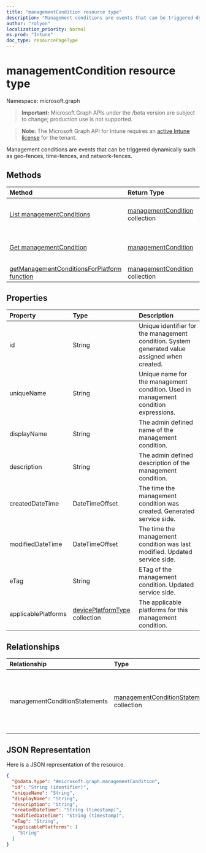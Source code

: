 ```yaml
---
title: "managementCondition resource type"
description: "Management conditions are events that can be triggered dynamically such as geo-fences, time-fences, and network-fences."
author: "rolyon"
localization_priority: Normal
ms.prod: "Intune"
doc_type: resourcePageType
---
```


# managementCondition resource type

Namespace: microsoft.graph

> **Important:** Microsoft Graph APIs under the /beta version are subject to change; production use is not supported.

> **Note:** The Microsoft Graph API for Intune requires an [active Intune license](https://go.microsoft.com/fwlink/?linkid=839381) for the tenant.

Management conditions are events that can be triggered dynamically such as geo-fences, time-fences, and network-fences.

## Methods
|Method|Return Type|Description|
|:---|:---|:---|
|[List managementConditions](../api/intune-fencing-managementcondition-list.md)|[managementCondition](../resources/intune-fencing-managementcondition.md) collection|List properties and relationships of the [managementCondition](../resources/intune-fencing-managementcondition.md) objects.|
|[Get managementCondition](../api/intune-fencing-managementcondition-get.md)|[managementCondition](../resources/intune-fencing-managementcondition.md)|Read properties and relationships of the [managementCondition](../resources/intune-fencing-managementcondition.md) object.|
|[getManagementConditionsForPlatform function](../api/intune-fencing-managementcondition-getmanagementconditionsforplatform.md)|[managementCondition](../resources/intune-fencing-managementcondition.md) collection|Not yet documented|

## Properties
|Property|Type|Description|
|:---|:---|:---|
|id|String|Unique identifier for the management condition. System generated value assigned when created.|
|uniqueName|String|Unique name for the management condition. Used in management condition expressions.|
|displayName|String|The admin defined name of the management condition.|
|description|String|The admin defined description of the management condition.|
|createdDateTime|DateTimeOffset|The time the management condition was created. Generated service side.|
|modifiedDateTime|DateTimeOffset|The time the management condition was last modified. Updated service side.|
|eTag|String|ETag of the management condition. Updated service side.|
|applicablePlatforms|[devicePlatformType](../resources/intune-shared-deviceplatformtype.md) collection|The applicable platforms for this management condition.|

## Relationships
|Relationship|Type|Description|
|:---|:---|:---|
|managementConditionStatements|[managementConditionStatement](../resources/intune-fencing-managementconditionstatement.md) collection|The management condition statements associated to the management condition.|

## JSON Representation
Here is a JSON representation of the resource.
<!-- {
  "blockType": "resource",
  "keyProperty": "id",
  "@odata.type": "microsoft.graph.managementCondition"
}
-->
``` json
{
  "@odata.type": "#microsoft.graph.managementCondition",
  "id": "String (identifier)",
  "uniqueName": "String",
  "displayName": "String",
  "description": "String",
  "createdDateTime": "String (timestamp)",
  "modifiedDateTime": "String (timestamp)",
  "eTag": "String",
  "applicablePlatforms": [
    "String"
  ]
}
```



